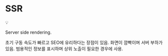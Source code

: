 # SSR

<aside>
💡

Server side rendering.

초기 구동 속도가 빠르고 SEO에 유리하다는 장점이 있음.
화면이 깜빡이며 서버 부하가 있음.
범용적인 정보를 표시하며 상위 노출이 필요한 경우에 사용.

</aside>